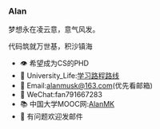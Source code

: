 ### Alan

梦想永在凌云意，意气风发。

代码筑就万世基，积沙镇海

- 👁 希望成为CS的PHD
- 💖 University_Life:<a href="https://github.com/Alan-Musk/University_Life">学习路程路线</a>
- 📮 Email:alanmusk@163.com(优先看邮箱)
- 💬 WeChat:fan791667283
- 📚 中国大学MOOC网:<a href="http://www.icourse163.org/home.htm?userId=1449141793">AlanMK</a>
- 🤔 有问题欢迎发邮件

